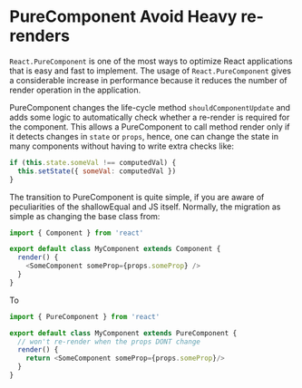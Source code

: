 # PureComponent Avoid Heavy re-renders

`React.PureComponent` is one of the most ways to optimize React applications that is easy and fast to implement. The usage of `React.PureComponent` gives a considerable increase in performance because it reduces the number of render operation in the application.

PureComponent changes the life-cycle method `shouldComponentUpdate` and adds some logic to automatically check whether a re-render is required for the component. This allows a PureComponent to call method render only if it detects changes in `state` or `props`, hence, one can change the state in many components without having to write extra checks like:

```js
if (this.state.someVal !== computedVal) {
  this.setState({ someVal: computedVal })
}
```

The transition to PureComponent is quite simple, if you are aware of peculiarities of the shallowEqual and JS itself. Normally, the migration as simple as changing the base class from:

```js
import { Component } from 'react'

export default class MyComponent extends Component {
  render() {
    <SomeComponent someProp={props.someProp} />
  }
}
```

To

```js
import { PureComponent } from 'react'

export default class MyComponent extends PureComponent {
  // won't re-render when the props DONT change
  render() {
    return <SomeComponent someProp={props.someProp}/>
  }
}
```
